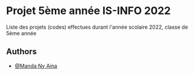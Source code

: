 
# Projet 5ème année IS-INFO 2022

Liste des projets (codes) effectues durant l'année scolaire 2022, 
classe de 5ème année



## Authors

- [@Manda Ny Aina](https://github.com/MandaNyAina)


